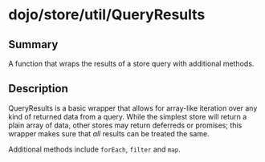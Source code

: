 # dojo/store/util/QueryResults

## Summary

A function that wraps the results of a store query with additional
methods.
## Description

QueryResults is a basic wrapper that allows for array-like iteration
over any kind of returned data from a query.  While the simplest store
will return a plain array of data, other stores may return deferreds or
promises; this wrapper makes sure that *all* results can be treated
the same.

Additional methods include `forEach`, `filter` and `map`.
